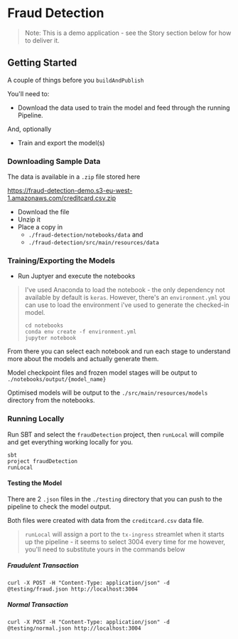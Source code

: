 # Fraud Detection 

> Note: This is a demo application - see the Story section below for how to deliver it.

## Getting Started

A couple of things before you `buildAndPublish`

You'll need to:

- Download the data used to train the model and feed through the running Pipeline. 

And, optionally

- Train and export the model(s)

### Downloading Sample Data

The data is available in a `.zip` file stored here

https://fraud-detection-demo.s3-eu-west-1.amazonaws.com/creditcard.csv.zip

- Download the file
- Unzip it
- Place a copy in 
  - `./fraud-detection/notebooks/data` and 
  - `./fraud-detection/src/main/resources/data`
  
### Training/Exporting the Models

- Run Juptyer and execute the notebooks

> I've used Anaconda to load the notebook - the only dependency not available by default is `keras`. However, there's an `environment.yml` you can use to load the environment i've used to generate the checked-in model.
> ```shell script
> cd notebooks
> conda env create -f environment.yml
> jupyter notebook
> ```
> 

From there you can select each notebook and run each stage to understand more about the models and actually generate them.

Model checkpoint files and frozen model stages will be output to `./notebooks/output/{model_name}`

Optimised models will be output to the `./src/main/resources/models` directory from the notebooks.

### Running Locally

Run SBT and select the `fraudDetection` project, then `runLocal` will compile and get everything working locally for you.

```shell script
sbt
project fraudDetection
runLocal
```

#### Testing the Model

There are 2 `.json` files in the `./testing` directory that you can push to the pipeline to check the model output.

Both files were created with data from the `creditcard.csv` data file.

> `runLocal` will assign a port to the `tx-ingress` streamlet when it starts up the pipeline - it seems to select 3004 every time for me however, you'll need to substitute yours in the commands below

##### Fraudulent Transaction

```shell script
curl -X POST -H "Content-Type: application/json" -d @testing/fraud.json http://localhost:3004
```

##### Normal Transaction

```shell script
curl -X POST -H "Content-Type: application/json" -d @testing/normal.json http://localhost:3004
```

